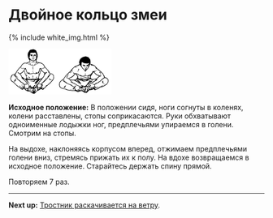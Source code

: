 # Двойное кольцо змеи

{% include white_img.html %}

![](./img/17.png)

**Исходное положение:** В положении сидя, ноги согнуты в коленях, колени
расставлены, стопы соприкасаются. Руки обхватывают одноименные лодыжки ног,
предплечьями упираемся в голени. Смотрим на стопы.

На выдохе, наклоняясь корпусом вперед, отжимаем предплечьями голени вниз,
стремясь прижать их к полу. На вдохе возвращаемся в исходное положение.
Старайтесь держать спину прямой.

Повторяем 7 раз.

***

**Next up:** [Тростник раскачивается на ветру](../18).
